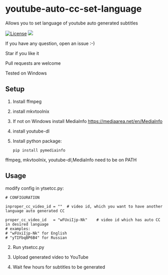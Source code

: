 # youtube-auto-cc-set-language
Allows you to set language of youtube auto generated subtitles


[![License](https://img.shields.io/badge/License-MIT-orange.svg)](https://github.com/Charlkie/PyMail/blob/master/LICENSE)
![](https://img.shields.io/badge/Version-Alpha%200.0.1-brightgreen.svg)


If you have any question, open an issue :-)

Star if you like it 

Pull requests are welcome

Tested on Windows

Setup
-----

1. Install ffmpeg
2. install mkvtoolnix
3. If not on Windows install MediaInfo
https://mediaarea.net/en/MediaInfo
4. install youtube-dl 
5. Install python package:

  
       pip install pymediainfo

    
ffmpeg, mkvtoolnix, youtube-dl,MediaInfo need to be on PATH

Usage
------------

modify config in ytsetcc.py:
    
    # CONFIGURATION

    inproper_cc_video_id = ""  # video id, which you want to have another language auto generated CC

    proper_cc_video_id   = "wFUxiIjp-Nk"    # video id which has auto CC in desired language 
    # examples: 
    # "wFUxiIjp-Nk" for English
    # "yTIFbqBP6B4" for Russian


2. Run  ytsetcc.py

3. Upload generated video to YouTube

4. Wait few hours for subtitles to be generated





